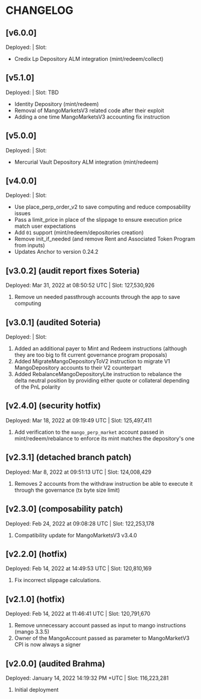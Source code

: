 # CHANGELOG

## [v6.0.0]

Deployed: | Slot:

- Credix Lp Depository ALM integration (mint/redeem/collect)

## [v5.1.0]

Deployed: | Slot: TBD

- Identity Depository (mint/redeem)
- Removal of MangoMarketsV3 related code after their exploit
- Adding a one time MangoMarketsV3 accounting fix instruction

## [v5.0.0]

Deployed: | Slot:

- Mercurial Vault Depository ALM integration (mint/redeem)

## [v4.0.0]

Deployed: | Slot:

- Use place_perp_order_v2 to save computing and reduce composability issues
- Pass a limit_price in place of the slippage to ensure execution price match user expectations
- Add `01` support (mint/redeem/depositories creation)
- Remove init_if_needed (and remove Rent and Associated Token Program from inputs)
- Updates Anchor to version 0.24.2

## [v3.0.2] (audit report fixes Soteria)

Deployed: Mar 31, 2022 at 08:50:52 UTC | Slot: 127,530,926

1. Remove un needed passthrough accounts through the app to save computing

## [v3.0.1] (audited Soteria)

Deployed: | Slot:

1. Added an additional payer to Mint and Redeem instructions (although they are too big to fit current governance program proposals)
2. Added MigrateMangoDepositoryToV2 instruction to migrate V1 MangoDepository accounts to their V2 counterpart
3. Added RebalanceMangoDepositoryLite instruction to rebalance the delta neutral position by providing either quote or collateral depending of the PnL polarity

## [v2.4.0] (security hotfix)

Deployed: Mar 18, 2022 at 09:19:49 UTC | Slot: 125,497,411

1. Add verification to the `mango_perp_market` account passed in mint/redeem/rebalance to enforce its mint matches the depository's one

## [v2.3.1] (detached branch patch)

Deployed: Mar 8, 2022 at 09:51:13 UTC | Slot: 124,008,429

1. Removes 2 accounts from the withdraw instruction be able to execute it through the governance (tx byte size limit)

## [v2.3.0] (composability patch)

Deployed: Feb 24, 2022 at 09:08:28 UTC | Slot: 122,253,178

1. Compatibility update for MangoMarketsV3 v3.4.0

## [v2.2.0] (hotfix)

Deployed: Feb 14, 2022 at 14:49:53 UTC | Slot: 120,810,169

1. Fix incorrect slippage calculations.

## [v2.1.0] (hotfix)

Deployed: Feb 14, 2022 at 11:46:41 UTC | Slot: 120,791,670

1. Remove unnecessary account passed as input to mango instructions (mango 3.3.5)
2. Owner of the MangoAccount passed as parameter to MangoMarketV3 CPI is now always a signer

## [v2.0.0] (audited Brahma)

Deployed: January 14, 2022 14:19:32 PM +UTC | Slot: 116,223,281

1. Initial deployment
